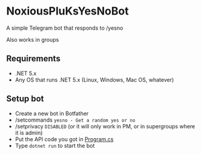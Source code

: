 # NoxiousPluKsYesNoBot
A simple Telegram bot that responds to /yesno

Also works in groups

## Requirements
* .NET 5.x
* Any OS that runs .NET 5.x (Linux, Windows, Mac OS, whatever)

## Setup bot
* Create a new bot in Botfather
* /setcommands
`yesno - Get a random yes or no`
* /setprivacy 
`DISABLED` (or it will only work in PM, or in supergroups where it is admin)
* Put the API code you got in [Program.cs](Program.cs)
* Type `dotnet run` to start the bot
